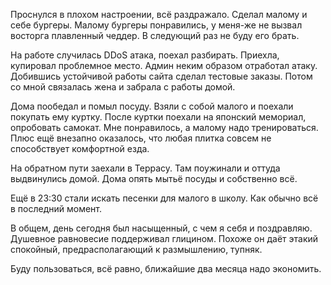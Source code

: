 Проснулся в плохом настроении, всё раздражало.
Сделал малому и себе бургеры. Малому бургеры понравились, у меня-же не вызвал восторга плавленный чеддер. В следующий раз не буду его брать.

На работе случилась DDoS атака, поехал разбирать. Приехла, купировал проблемное место. Админ неким образом отработал атаку. Добившись устойчивой работы сайта сделал тестовые заказы.
Потом со мной связалась жена и забрала с работы домой.

Дома пообедал и помыл посуду. Взяли с собой малого и поехали покупать ему куртку. После куртки поехали на японский мемориал, опробовать самокат.
Мне понравилось, а малому надо тренироваться. Плюс ещё внезапно оказалось, что любая плитка совсем не способствует комфортной езда.

На обратном пути заехали в Террасу. Там поужинали и оттуда выдвинулись домой.
Дома опять мытьё посуды и собственно всё.

Ещё в 23:30 стали искать песенки для малого в школу. Как обычно всё в последний момент.

В общем, день сегодня был насыщенный, с чем я себя и поздравляю. Душевное равновесие поддерживал глицином. Похоже он даёт этакий спокойный, предрасполагающий к размышлению, тупняк.

Буду пользоваться, всё равно, ближайшие два месяца надо экономить.